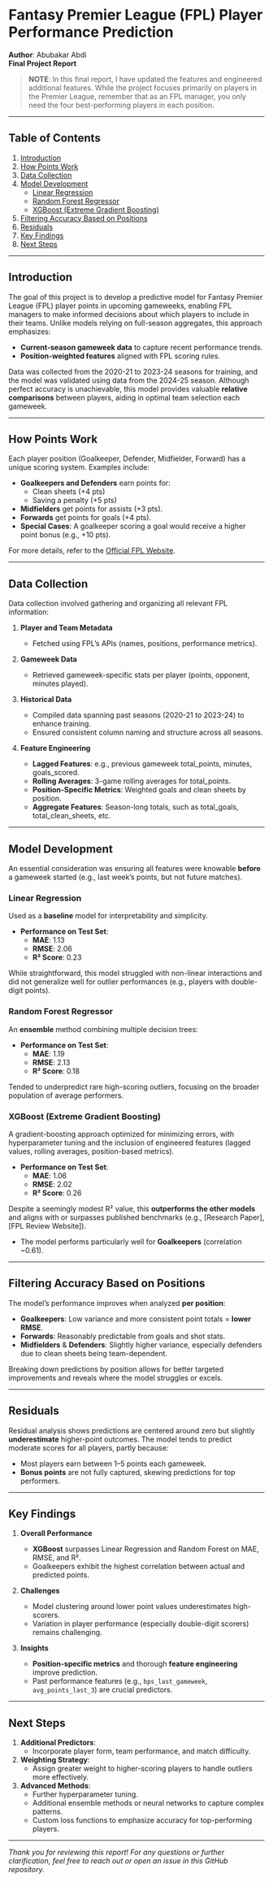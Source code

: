 # Fantasy Premier League (FPL) Player Performance Prediction

**Author**: Abubakar Abdi  
**Final Project Report**

> **NOTE**: In this final report, I have updated the features and engineered additional features. While the project focuses primarily on players in the Premier League, remember that as an FPL manager, you only need the four best-performing players in each position.

---

## Table of Contents
1. [Introduction](#introduction)
2. [How Points Work](#how-points-work)
3. [Data Collection](#data-collection)
4. [Model Development](#model-development)
    - [Linear Regression](#linear-regression)
    - [Random Forest Regressor](#random-forest-regressor)
    - [XGBoost (Extreme Gradient Boosting)](#xgboost-extreme-gradient-boosting)
5. [Filtering Accuracy Based on Positions](#filtering-accuracy-based-on-positions)
6. [Residuals](#residuals)
7. [Key Findings](#key-findings)
8. [Next Steps](#next-steps)

---

## Introduction
The goal of this project is to develop a predictive model for Fantasy Premier League (FPL) player points in upcoming gameweeks, enabling FPL managers to make informed decisions about which players to include in their teams. Unlike models relying on full-season aggregates, this approach emphasizes:
- **Current-season gameweek data** to capture recent performance trends.
- **Position-weighted features** aligned with FPL scoring rules.

Data was collected from the 2020-21 to 2023-24 seasons for training, and the model was validated using data from the 2024-25 season. Although perfect accuracy is unachievable, this model provides valuable **relative comparisons** between players, aiding in optimal team selection each gameweek.

---

## How Points Work
Each player position (Goalkeeper, Defender, Midfielder, Forward) has a unique scoring system. Examples include:
- **Goalkeepers and Defenders** earn points for:
  - Clean sheets (+4 pts)
  - Saving a penalty (+5 pts)
- **Midfielders** get points for assists (+3 pts).
- **Forwards** get points for goals (+4 pts).
- **Special Cases**: A goalkeeper scoring a goal would receive a higher point bonus (e.g., +10 pts).

For more details, refer to the [Official FPL Website](https://fantasy.premierleague.com/).

---

## Data Collection
Data collection involved gathering and organizing all relevant FPL information:

1. **Player and Team Metadata**  
   - Fetched using FPL’s APIs (names, positions, performance metrics).

2. **Gameweek Data**  
   - Retrieved gameweek-specific stats per player (points, opponent, minutes played).

3. **Historical Data**  
   - Compiled data spanning past seasons (2020-21 to 2023-24) to enhance training.
   - Ensured consistent column naming and structure across all seasons.

4. **Feature Engineering**  
   - **Lagged Features**: e.g., previous gameweek total_points, minutes, goals_scored.  
   - **Rolling Averages**: 3-game rolling averages for total_points.  
   - **Position-Specific Metrics**: Weighted goals and clean sheets by position.  
   - **Aggregate Features**: Season-long totals, such as total_goals, total_clean_sheets, etc.

---

## Model Development
An essential consideration was ensuring all features were knowable **before** a gameweek started (e.g., last week’s points, but not future matches).

### Linear Regression
Used as a **baseline** model for interpretability and simplicity. 

- **Performance on Test Set**:
  - **MAE**: 1.13  
  - **RMSE**: 2.06  
  - **R² Score**: 0.23  

While straightforward, this model struggled with non-linear interactions and did not generalize well for outlier performances (e.g., players with double-digit points).

### Random Forest Regressor
An **ensemble** method combining multiple decision trees:

- **Performance on Test Set**:
  - **MAE**: 1.19  
  - **RMSE**: 2.13  
  - **R² Score**: 0.18  

Tended to underpredict rare high-scoring outliers, focusing on the broader population of average performers.

### XGBoost (Extreme Gradient Boosting)
A gradient-boosting approach optimized for minimizing errors, with hyperparameter tuning and the inclusion of engineered features (lagged values, rolling averages, position-based metrics).

- **Performance on Test Set**:
  - **MAE**: 1.06  
  - **RMSE**: 2.02  
  - **R² Score**: 0.26  

Despite a seemingly modest R² value, this **outperforms the other models** and aligns with or surpasses published benchmarks (e.g., [Research Paper], [FPL Review Website]).  
- The model performs particularly well for **Goalkeepers** (correlation ~0.61).

---

## Filtering Accuracy Based on Positions
The model’s performance improves when analyzed **per position**:
- **Goalkeepers**: Low variance and more consistent point totals = **lower RMSE**.
- **Forwards**: Reasonably predictable from goals and shot stats.
- **Midfielders** & **Defenders**: Slightly higher variance, especially defenders due to clean sheets being team-dependent.

Breaking down predictions by position allows for better targeted improvements and reveals where the model struggles or excels.

---

## Residuals
Residual analysis shows predictions are centered around zero but slightly **underestimate** higher-point outcomes. The model tends to predict moderate scores for all players, partly because:
- Most players earn between 1–5 points each gameweek.
- **Bonus points** are not fully captured, skewing predictions for top performers.

---

## Key Findings
1. **Overall Performance**  
   - **XGBoost** surpasses Linear Regression and Random Forest on MAE, RMSE, and R².  
   - Goalkeepers exhibit the highest correlation between actual and predicted points.
   
2. **Challenges**  
   - Model clustering around lower point values underestimates high-scorers.  
   - Variation in player performance (especially double-digit scorers) remains challenging.  

3. **Insights**  
   - **Position-specific metrics** and thorough **feature engineering** improve prediction.  
   - Past performance features (e.g., `bps_last_gameweek`, `avg_points_last_3`) are crucial predictors.  

---

## Next Steps
1. **Additional Predictors**:  
   - Incorporate player form, team performance, and match difficulty.
2. **Weighting Strategy**:  
   - Assign greater weight to higher-scoring players to handle outliers more effectively.
3. **Advanced Methods**:  
   - Further hyperparameter tuning.  
   - Additional ensemble methods or neural networks to capture complex patterns.  
   - Custom loss functions to emphasize accuracy for top-performing players.

---

_Thank you for reviewing this report! For any questions or further clarification, feel free to reach out or open an issue in this GitHub repository._

